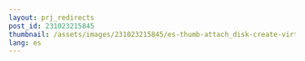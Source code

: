 ```yaml
---
layout: prj_redirects
post_id: 231023215845
thumbnail: /assets/images/231023215845/es-thumb-attach_disk-create-virtual-box-disk-image.png
lang: es
---
```

